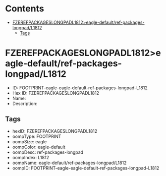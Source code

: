 



Contents
========

* [FZEREFPACKAGESLONGPADL1812>eagle-default/ref-packages-longpad/L1812](#fzerefpackageslongpadl1812eagle-defaultref-packages-longpadl1812)
	* [Tags](#tags)

# FZEREFPACKAGESLONGPADL1812>eagle-default/ref-packages-longpad/L1812

- ID: FOOTPRINT-eagle-eagle-default-ref-packages-longpad-L1812
- Hex ID: FZEREFPACKAGESLONGPADL1812
- Name: 
- Description: 

## Tags

- hexID: FZEREFPACKAGESLONGPADL1812
- oompType: FOOTPRINT
- oompSize: eagle
- oompColor: eagle-default
- oompDesc: ref-packages-longpad
- oompIndex: L1812
- oompName: eagle-default/ref-packages-longpad/L1812
- oompID: FOOTPRINT-eagle-eagle-default-ref-packages-longpad-L1812

